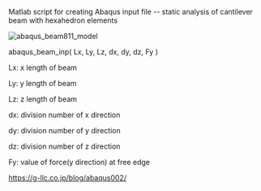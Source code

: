 Matlab script  for creating Abaqus input file -- static analysis of cantilever beam with hexahedron elements

![abaqus_beam811_model](https://github.com/scriptma-n/abaqus-tool/assets/102136723/ac944263-176f-4c73-a7e1-1e2f87c1c9d6)

abaqus_beam_inp( Lx, Ly, Lz, dx, dy, dz, Fy )

Lx: x length of beam

Ly: y length of beam

Lz: z length of beam

dx: division number of x direction

dy: division number of y direction

dz: division number of z direction

Fy: value of force(y direction) at free edge

https://g-llc.co.jp/blog/abaqus002/

